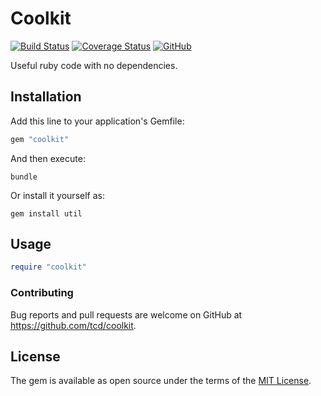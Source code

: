 # Coolkit

[![Build Status](https://travis-ci.org/tcd/coolkit.svg?branch=master)](https://travis-ci.org/tcd/coolkit)
[![Coverage Status](https://coveralls.io/repos/github/tcd/coolkit/badge.svg?branch=master)](https://coveralls.io/github/tcd/coolkit?branch=master)
[![GitHub](https://img.shields.io/github/license/tcd/coolkit)](https://github.com/tcd/coolkit/blob/master/LICENSE.txt)

Useful ruby code with no dependencies.

## Installation

Add this line to your application's Gemfile:

```ruby
gem "coolkit"
```

And then execute:

```shell
bundle
```

Or install it yourself as:

```
gem install util
```

## Usage

```ruby
require "coolkit"
```

### Contributing

Bug reports and pull requests are welcome on GitHub at https://github.com/tcd/coolkit.

## License

The gem is available as open source under the terms of the [MIT License](https://opensource.org/licenses/MIT).
